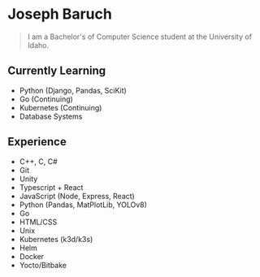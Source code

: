 # Joseph Baruch
> I am a Bachelor's of Computer Science student at the University of Idaho. 
## Currently Learning
- Python (Django, Pandas, SciKit)
- Go (Continuing)
- Kubernetes (Continuing)
- Database Systems

## Experience
- C++, C, C#
- Git
- Unity
- Typescript + React
- JavaScript (Node, Express, React)
- Python (Pandas, MatPlotLib, YOLOv8)
- Go
- HTML/CSS
- Unix
- Kubernetes (k3d/k3s)
- Helm
- Docker
- Yocto/Bitbake
